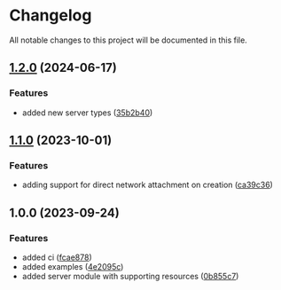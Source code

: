 # Changelog

All notable changes to this project will be documented in this file.

## [1.2.0](https://github.com/zoro16/terraform-hcloud-server/compare/v1.1.0...v1.2.0) (2024-06-17)


### Features

* added new server types ([35b2b40](https://github.com/zoro16/terraform-hcloud-server/commit/35b2b40889228453d0935735b650657c8e6a6da6))

## [1.1.0](https://github.com/zoro16/terraform-hcloud-server/compare/v1.0.0...v1.1.0) (2023-10-01)


### Features

* adding support for direct network attachment on creation ([ca39c36](https://github.com/zoro16/terraform-hcloud-server/commit/ca39c36c7dcfced3f6f14b84cf303782959d54fe))

## 1.0.0 (2023-09-24)


### Features

* added ci ([fcae878](https://github.com/zoro16/terraform-hcloud-server/commit/fcae87819188c9951039013a02a317667ac96c89))
* added examples ([4e2095c](https://github.com/zoro16/terraform-hcloud-server/commit/4e2095c3d8691d8e1e17ed2d09a6e365318eeef7))
* added server module with supporting resources ([0b855c7](https://github.com/zoro16/terraform-hcloud-server/commit/0b855c7c175123b9840e3d61e2dd0ddb144586b6))
